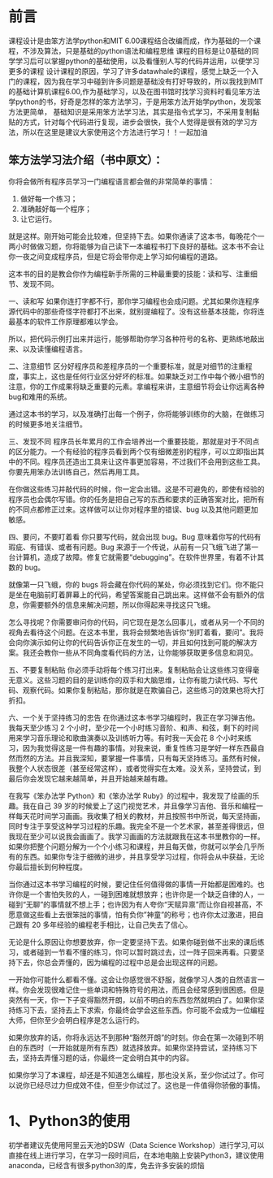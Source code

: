 ﻿# 前言
课程设计是由笨方法学python和MIT 6.00课程结合改编而成，作为基础的一个课程，不涉及算法，只是基础的python语法和编程思维
课程的目标是让0基础的同学学习后可以掌握python的基础使用，以及看懂别人写的代码并运用，以便学习更多的课程
设计课程的原因，学习了许多datawhale的课程，感觉上缺乏一个入门的课程，因为我在学习中碰到许多问题是基础没有打好导致的，所以我找到MIT的基础计算机课程6.00,作为基础学习，以及在图书馆时找学习资料时看见笨方法学python的书，好奇是怎样的笨方法学习，于是用笨方法开始学python，发现笨方法更简单，
基础知识是采用笨方法学习法，其实是指令式学习，不采用复制黏贴的方式，针对每个代码进行复现，进步会很快，我个人觉得是很有效的学习方法，所以在这里是建议大家使用这个方法进行学习！！一起加油

## 笨方法学习法介绍（书中原文）：
你将会做所有程序员学习一门编程语言都会做的非常简单的事情：
1. 做好每一个练习；
2. 准确敲好每一个程序；
3. 让它运行。

就是这样。刚开始可能会比较难，但坚持下去。如果你通读了这本书，每晚花个一两小时做做习题，你将能够为自己读下一本编程书打下良好的基础。这本书不会让你一夜之间变成程序员，但是它将会带你走上学习如何编程的道路。

这本书的目的是教会你作为编程新手所需的三种最重要的技能：读和写、注重细节、发现不同。

一、读和写
如果你连打字都不行，那你学习编程也会成问题。尤其如果你连程序源代码中的那些奇怪字符都打不出来，就别提编程了。没有这些基本技能，你将连最基本的软件工作原理都难以学会。

所以，把代码示例打出来并运行，能够帮助你学习各种符号的名称、更熟练地敲出来、以及读懂编程语言。

二、注意细节
区分好程序员和差程序员的一个重要标准，就是对细节的注重程度，事实上，这也是任何行业区分好坏的标准。如果缺乏对工作中每个微小细节的注意，你的工作成果将缺乏重要的元素。拿编程来讲，主意细节将会让你远离各种bug和难用的系统。

通过这本书的学习，以及准确打出每一个例子，你将能够训练你的大脑，在做练习的时候更多地关注细节。

三、发现不同
程序员长年累月的工作会培养出一个重要技能，那就是对于不同点的区分能力。一个有经验的程序员看到两个仅有细微差别的程序，可以立即指出其中的不同。程序员还造出工具来让这件事更加容易，不过我们不会用到这些工具。你要先用笨办法训练自己，然后再用工具。

在你做这些练习并敲代码的时候，你一定会出错。这是不可避免的，即使有经验的程序员也会偶尔写错。你的任务是把自己写的东西和要求的正确答案对比，把所有的不同点都修正过来。这样做可以让你对程序里的错误、bug 以及其他问题更加敏感。

四、要问，不要盯着看
你只要写代码，就会出现 bug。Bug 意味着你写的代码有瑕疵、有错误、或者有问题。Bug 来源于一个传说，从前有一只飞蛾飞进了第一台计算机，造成了故障。修复它就需要“debugging”。在软件世界里，有着不计其数的 bug。

就像第一只飞蛾，你的 bugs 将会藏在你代码的某处，你必须找到它们。你不能只是坐在电脑前盯着屏幕上的代码，希望答案能自己跳出来。这样做不会有额外的信息，你需要额外的信息来解决问题，所以你得起来寻找这只飞蛾。

怎么寻找呢？你需要审问你的代码，问它现在是怎么回事儿，或者从另一个不同的视角去看待这个问题。在这本书里，我将会频繁地告诉你“别盯着看，要问”。我将会向你演示如何让你的代码告诉你正在发生的一切，并且如何找到可能的解决方案。我还会教你一些从不同角度看代码的方法，让你能够获取更多信息和洞见。

五、不要复制粘贴
你必须手动将每个练习打出来。复制粘贴会让这些练习变得毫无意义。这些习题的目的是训练你的双手和大脑思维，让你有能力读代码、写代码、观察代码。如果你复制粘贴，那你就是在欺骗自己，这些练习的效果也将大打折扣。

六、一个关于坚持练习的忠告
在你通过这本书学习编程时，我正在学习弹吉他。我每天至少练习 2 个小时，至少花一个小时练习音阶、和声、和弦，剩下的时间用来学习音乐理论和歌曲演奏以及训练听力等。有时我一天会花 8 个小时来练习，因为我觉得这是一件有趣的事情。对我来说，重复性练习是学好一样东西最自然而然的方法。并且我深知，要掌握一件事情，只有每天坚持练习。虽然有时候，我整个人状态很差（甚至经常这样），或者觉得实在太难。没关系，坚持尝试，到最后你会发现它越来越简单，并且开始越来越有趣。

在我写《笨办法学 Python》和《笨办法学 Ruby》的过程中，我发现了绘画的乐趣。我在自己 39 岁的时候爱上了这门视觉艺术，并且像学习吉他、音乐和编程一样每天花时间学习画画。我收集了相关的教材，并且按照书中所说，每天坚持画，同时专注于享受这种学习过程的乐趣。我完全不是一个艺术家，甚至差得很远，但我现在至少可以说我会画画了。我学习画画的方法就跟我在这本书里教你的一样。如果你把整个问题分解为一个个小练习和课程，并且每天做，你就可以学会几乎所有的东西。如果你专注于细微的进步，并且享受学习过程，你将会从中获益，无论你最后擅长到何种程度。

当你通过这本书学习编程的时候，要记住任何值得做的事情一开始都是困难的。也许你是一个害怕失败的人，一碰到困难就想放弃；也许你是一个缺乏自律的人，一碰到“无聊”的事情就不想上手；也许因为有人夸你“天赋异禀”而让你自视甚高，不愿意做这些看上去很笨拙的事情，怕有负你”神童”的称号；也许你太过激进，把自己跟有 20 多年经验的编程老手相比，让自己失去了信心。

无论是什么原因让你想要放弃，你一定要坚持下去。如果你碰到做不出来的课后练习，或者碰到一节看不懂的练习，你可以暂时跳过去，过一阵子回来再看。只要坚持下去，你总会弄懂的，因为编程的过程中总是会出现这样的问题。

一开始你可能什么都看不懂。这会让你感觉很不舒服，就像学习人类的自然语言一样。你会发现很难记住一些单词和特殊符号的用法，而且会经常感到很困惑。但是突然有一天，你一下子变得豁然开朗，以前不明白的东西忽然就明白了。如果你坚持练习下去，坚持去上下求索，你最终会学会这些东西。你可能不会成为一位编程大师，但你至少会明白程序是怎么运行的。

如果你放弃的话，你将永远达不到那种“豁然开朗”的时刻。你会在第一次碰到不明白的东西时（一开始就是所有东西）就选择放弃。如果你坚持尝试，坚持练习下去，坚持去弄懂习题的话，你最终一定会明白其中的内容。

如果你学习了本课程，却还是不知道怎么编程，那也没关系，至少你试过了。你可以说你已经尽过力但成效不佳，但至少你试过了。这也是一件值得你骄傲的事情。




# 1、Python3的使用
初学者建议先使用阿里云天池的DSW（Data Science Workshop）进行学习,可以直接在线上进行学习，在学习一段时间后，在本地电脑上安装Python3，建议使用anaconda，已经含有很多python3的库，免去许多安装的烦恼








